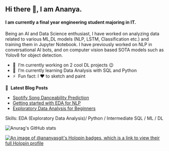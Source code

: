 ## Hi there 👋, I am Ananya.
#### I am currently a final year engineering student majoring in IT.
Being an AI and Data Science enthusiast, I have worked on analyzing data related to various ML,DL models (NLP, LSTM, Classification etc.) and training them in Jupyter Notebook. I have previously worked on NLP in conversational AI bots, and on computer vision based SOTA models such as Yolov8 for object detection.

- 🔭 &nbsp;I’m currently working on 2 cool DL projects 😉
- 🌱 &nbsp;I’m currently learning Data Analysis with SQL and Python
- ⚡ &nbsp;Fun fact: I ❤️ to sketch and paint

📕 &nbsp;**Latest Blog Posts**
<!-- BLOG-POST-LIST:START -->
- [Spotify Song Danceability Prediction](https://medium.com/@agrawalananya17/spotify-song-danceability-prediction-2b999629589a?source=rss-c55af4942c12------2)
- [Getting started with EDA for NLP](https://medium.com/@agrawalananya17/getting-started-with-eda-for-nlp-64ce63e11372?source=rss-c55af4942c12------2)
- [Exploratory Data Analysis for Beginners](https://medium.com/@agrawalananya17/exploratory-data-analysis-for-beginners-75fc6f16a8e0?source=rss-c55af4942c12------2)
<!-- BLOG-POST-LIST:END -->
Skills: EDA (Exploratory Data Analysis)/ Python / Intermediate SQL / ML / DL

![Anurag's GitHub stats](https://github-readme-stats.vercel.app/api?username=ananyasgit&show_icons=true&theme=tokyonight)


[![An image of @ananyasgit's Holopin badges, which is a link to view their full Holopin profile](https://holopin.me/ananyasgit)](https://holopin.io/@ananyasgit)
